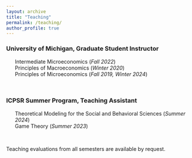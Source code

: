 ```yaml
---
layout: archive
title: "Teaching"
permalink: /teaching/
author_profile: true
---
```


### University of Michigan, Graduate Student Instructor
<ul style="list-style-type:none;">
  <li>Intermediate Microeconomics (<em>Fall 2022</em>)</li>
  <li>Principles of Macroeconomics (<em>Winter 2020</em>)</li>
  <li>Principles of Microeconomics (<em>Fall 2019, Winter 2024</em>)</li>
</ul> 
<br>


### ICPSR Summer Program, Teaching Assistant
<ul style="list-style-type:none;">
  <li>Theoretical Modeling for the Social and Behavioral Sciences (<em>Summer 2024</em>)</li>
  <li>Game Theory (<em>Summer 2023</em>)</li>
</ul> 

<br>

Teaching evaluations from all semesters are available by request.